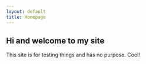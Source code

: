 ```yaml
---
layout: default
title: Homepage
---
```

## Hi and welcome to my site
This site is for testing things and has no purpose. Cool!
